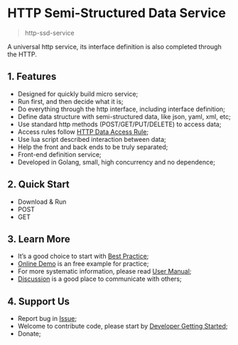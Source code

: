 # HTTP Semi-Structured Data Service

> http-ssd-service

A universal http service, its interface definition is also completed through the HTTP.

## 1. Features

- Designed for quickly build micro service;
- Run first, and then decide what it is;
- Do everything through the http interface, including interface definition;
- Define data structure with semi-structured data, like json, yaml, xml, etc;
- Use standard http methods (POST/GET/PUT/DELETE) to access data;
- Access rules follow [HTTP Data Access Rule][r];
- Use lua script described interaction between data;
- Help the front and back ends to be truly separated;
- Front-end definition service;
- Developed in Golang, small, high concurrency and no dependence;

## 2. Quick Start

- Download & Run
- POST
- GET

## 3. Learn More

- It’s a good choice to start with [Best Practice][w1];
- [Online Demo](#) is an free example for practice;
- For more systematic information, please read [User Manual][w2];
- [Discussion][d] is a good place to communicate with others;

## 4. Support Us

- Report bug in [Issue][i];
- Welcome to contribute code, please start by [Developer Getting Started][w3];
- Donate;

[r]: https://github.com/jialo-dev/http-data-access-rule
[w1]: https://github.com/jialo-dev/http-object/wiki/best-practice
[w2]: https://github.com/jialo-dev/http-object/wiki/user-manual
[w3]: https://github.com/jialo-dev/http-object/wiki/developer-getting-started
[i]: https://github.com/jialo-dev/http-object/issues
[d]: https://github.com/jialo-dev/http-object/discussions

<!--

## 5. 概述 Overview

这是一个作为服务存在的对象，您可以：

- 用 http 方式配置它的属性和方法，使其成为您需要的任何服务。
- 用 http 方式消费服务。

This is an object that exists as a service. You can configure its properties and methods in a http way to make it any service you need.
-->
